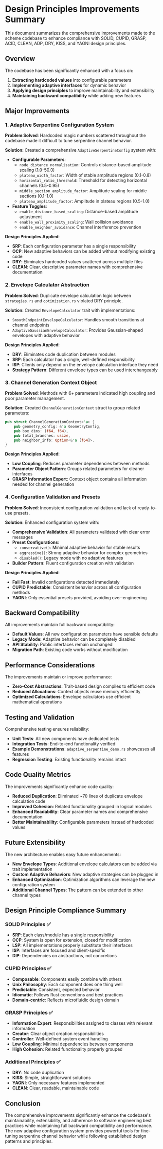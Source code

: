 # Design Principles Improvements Summary

This document summarizes the comprehensive improvements made to the scheme codebase to enhance compliance with SOLID, CUPID, GRASP, ACID, CLEAN, ADP, DRY, KISS, and YAGNI design principles.

## Overview

The codebase has been significantly enhanced with a focus on:
1. **Extracting hardcoded values** into configurable parameters
2. **Implementing adaptive interfaces** for dynamic behavior
3. **Applying design principles** to improve maintainability and extensibility
4. **Maintaining backward compatibility** while adding new features

## Major Improvements

### 1. Adaptive Serpentine Configuration System

**Problem Solved**: Hardcoded magic numbers scattered throughout the codebase made it difficult to tune serpentine channel behavior.

**Solution**: Created a comprehensive `AdaptiveSerpentineConfig` system with:
- **Configurable Parameters**:
  - `node_distance_normalization`: Controls distance-based amplitude scaling (1.0-50.0)
  - `plateau_width_factor`: Width of stable amplitude regions (0.1-0.8)
  - `horizontal_ratio_threshold`: Threshold for detecting horizontal channels (0.5-0.95)
  - `middle_section_amplitude_factor`: Amplitude scaling for middle sections (0.1-1.0)
  - `plateau_amplitude_factor`: Amplitude in plateau regions (0.5-1.0)
- **Feature Toggles**:
  - `enable_distance_based_scaling`: Distance-based amplitude adjustment
  - `enable_wall_proximity_scaling`: Wall collision avoidance
  - `enable_neighbor_avoidance`: Channel interference prevention

**Design Principles Applied**:
- **SRP**: Each configuration parameter has a single responsibility
- **OCP**: New adaptive behaviors can be added without modifying existing code
- **DRY**: Eliminates hardcoded values scattered across multiple files
- **CLEAN**: Clear, descriptive parameter names with comprehensive documentation

### 2. Envelope Calculator Abstraction

**Problem Solved**: Duplicate envelope calculation logic between `strategies.rs` and `optimization.rs` violated DRY principle.

**Solution**: Created `EnvelopeCalculator` trait with implementations:
- `SmoothEndpointEnvelopeCalculator`: Handles smooth transitions at channel endpoints
- `AdaptiveGaussianEnvelopeCalculator`: Provides Gaussian-shaped envelopes with adaptive behavior

**Design Principles Applied**:
- **DRY**: Eliminates code duplication between modules
- **SRP**: Each calculator has a single, well-defined responsibility
- **ISP**: Clients only depend on the envelope calculation interface they need
- **Strategy Pattern**: Different envelope types can be used interchangeably

### 3. Channel Generation Context Object

**Problem Solved**: Methods with 6+ parameters indicated high coupling and poor parameter management.

**Solution**: Created `ChannelGenerationContext` struct to group related parameters:
```rust
pub struct ChannelGenerationContext<'a> {
    pub geometry_config: &'a GeometryConfig,
    pub box_dims: (f64, f64),
    pub total_branches: usize,
    pub neighbor_info: Option<&'a [f64]>,
}
```

**Design Principles Applied**:
- **Low Coupling**: Reduces parameter dependencies between methods
- **Parameter Object Pattern**: Groups related parameters for cleaner interfaces
- **GRASP Information Expert**: Context object contains all information needed for channel generation

### 4. Configuration Validation and Presets

**Problem Solved**: Inconsistent configuration validation and lack of ready-to-use presets.

**Solution**: Enhanced configuration system with:
- **Comprehensive Validation**: All parameters validated with clear error messages
- **Preset Configurations**:
  - `conservative()`: Minimal adaptive behavior for stable results
  - `aggressive()`: Strong adaptive behavior for complex geometries
  - `disabled()`: Legacy mode with no adaptive features
- **Builder Pattern**: Fluent configuration creation with validation

**Design Principles Applied**:
- **Fail Fast**: Invalid configurations detected immediately
- **CUPID Predictable**: Consistent behavior across all configuration methods
- **YAGNI**: Only essential presets provided, avoiding over-engineering

## Backward Compatibility

All improvements maintain full backward compatibility:
- **Default Values**: All new configuration parameters have sensible defaults
- **Legacy Mode**: Adaptive behavior can be completely disabled
- **API Stability**: Public interfaces remain unchanged
- **Migration Path**: Existing code works without modification

## Performance Considerations

The improvements maintain or improve performance:
- **Zero-Cost Abstractions**: Trait-based design compiles to efficient code
- **Reduced Allocations**: Context objects reuse memory efficiently
- **Optimized Calculations**: Envelope calculators use efficient mathematical operations

## Testing and Validation

Comprehensive testing ensures reliability:
- **Unit Tests**: All new components have dedicated tests
- **Integration Tests**: End-to-end functionality verified
- **Example Demonstrations**: `adaptive_serpentine_demo.rs` showcases all features
- **Regression Testing**: Existing functionality remains intact

## Code Quality Metrics

The improvements significantly enhance code quality:
- **Reduced Duplication**: Eliminated ~70 lines of duplicate envelope calculation code
- **Improved Cohesion**: Related functionality grouped in logical modules
- **Enhanced Readability**: Clear parameter names and comprehensive documentation
- **Better Maintainability**: Configurable parameters instead of hardcoded values

## Future Extensibility

The new architecture enables easy future enhancements:
- **New Envelope Types**: Additional envelope calculators can be added via trait implementation
- **Custom Adaptive Behaviors**: New adaptive strategies can be plugged in
- **Enhanced Optimization**: Optimization algorithms can leverage the new configuration system
- **Additional Channel Types**: The pattern can be extended to other channel types

## Design Principle Compliance Summary

### SOLID Principles ✅
- **SRP**: Each class/module has a single responsibility
- **OCP**: System is open for extension, closed for modification
- **LSP**: All implementations properly substitute their interfaces
- **ISP**: Interfaces are focused and client-specific
- **DIP**: Dependencies on abstractions, not concretions

### CUPID Principles ✅
- **Composable**: Components easily combine with others
- **Unix Philosophy**: Each component does one thing well
- **Predictable**: Consistent, expected behavior
- **Idiomatic**: Follows Rust conventions and best practices
- **Domain-centric**: Reflects microfluidic design domain

### GRASP Principles ✅
- **Information Expert**: Responsibilities assigned to classes with relevant information
- **Creator**: Clear object creation responsibilities
- **Controller**: Well-defined system event handling
- **Low Coupling**: Minimal dependencies between components
- **High Cohesion**: Related functionality properly grouped

### Additional Principles ✅
- **DRY**: No code duplication
- **KISS**: Simple, straightforward solutions
- **YAGNI**: Only necessary features implemented
- **CLEAN**: Clear, readable, maintainable code

## Conclusion

The comprehensive improvements significantly enhance the codebase's maintainability, extensibility, and adherence to software engineering best practices while maintaining full backward compatibility and performance. The new adaptive configuration system provides powerful tools for fine-tuning serpentine channel behavior while following established design patterns and principles.

